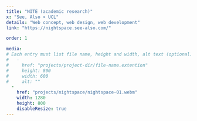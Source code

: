 ```yaml
---
title: "NITE (academic research)"
x: "See, Also × UCL"
details: "Web concept, web design, web development"
link: "https://nightspace.see-also.com/"

order: 1

media: 
# Each entry must list file name, height and width, alt text (optional)
#   -
#     href: "projects/project-dir/file-name.extention"
#     height: 800
#     width: 600
#     alt: ""
  -
    href: "projects/nightspace/nightspace-01.webm"
    width: 1280
    height: 800
    disableResize: true
---
```

